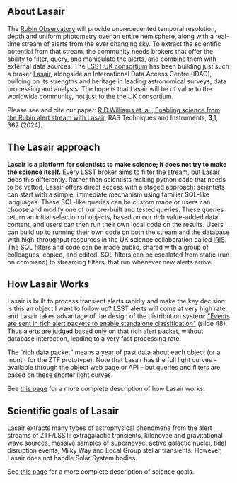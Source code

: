 ## About Lasair
The [Rubin Observatory](https://www.rubinobservatory.org/)
will provide unprecedented temporal resolution, depth and 
uniform photometry over an entire hemisphere, along with a real-time stream of 
alerts from the ever changing sky. To extract the scientific potential from 
that stream, the community needs brokers that offer the ability to filter, 
query, and manipulate the alerts, and combine them with external data sources. 
The [LSST:UK consortium](https://www.lsst.ac.uk/)
has been building just such a broker [Lasair](http://lasair.lsst.ac.uk), alongside 
an International Data Access Centre (IDAC), building on its strengths and 
heritage in leading astronomical surveys, data processing and analysis. The hope
is that Lasair will be of value to the worldwide community, not just to the the UK consortium.

Please see and cite our paper:
[R.D.Williams et. al., Enabling science from the Rubin alert stream with Lasair](https://doi.org/10.1093/rasti/rzae024), RAS Techniques and Instruments, **3**,1, 362  (2024).

## The Lasair approach
**Lasair is a platform for scientists to make science; it does not try to make 
the science itself.**
Every LSST broker aims to filter the stream, but Lasair does this differently. 
Rather than scientists making python code that needs to be vetted, Lasair 
offers direct access with a staged approach: scientists can start with a 
simple, immediate mechanism using familiar SQL-like languages. These SQL-like 
queries can be custom made or users can choose and modify one of our pre-built 
and tested queries. These queries return an initial selection of objects, based 
on our rich value-added data content, and users can then run their own local 
code on the results. Users can build up to running  their own code on both the 
stream and the database with high-throughput resources in the 
UK science collaboration called [IRIS](https://www.iris.ac.uk/). The 
SQL filters and code can be made public, shared with a group of colleagues, 
copied, and edited.
SQL filters can be escalated from static (run on command) to streaming filters, 
that run whenever new alerts arrive. 

## How Lasair Works
Lasair is built to process transient alerts rapidly and make the key decision: is this an object I want to follow up? LSST alerts will come at very high rate, and Lasair takes advantage of the design of the distribution system: 
["Events are sent in rich alert packets to enable standalone classification"](https://simons.berkeley.edu/sites/default/files/docs/9308/bellmlsst180226.pdf) (slide 48).
Thus alerts are judged based only on that rich alert packet, without database interaction, leading to a very fast processing rate.

The “rich data packet” means a year of past data about each object (or a month for the ZTF prototype). Note that Lasair has the full light curves – available through the object web page or API – but queries and filters are based on these shorter light curves.

See [this page](implementation.html) for a more complete description of how Lasair works.

## Scientific goals of Lasair
Lasair extracts many types of astrophysical phenomena from the alert streams of ZTF/LSST: extragalactic transients, kilonovae and gravitational wave sources, massive samples of supernovae, active galactic nuclei, tidal disruption events, Milky Way and Local Group stellar transients. However, Lasair does not handle Solar System bodies.

See [this page](sciencegoals.html) for a more complete description of science goals.
